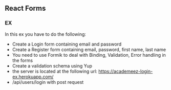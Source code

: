 ## React Forms

### EX

In this ex you have to do the following:
- Create a Login form containing email and password
- Create a Register form containing email, password, first name, last name
- You need to use Formik to deal with Binding, Validation, Error handling in the forms
- Create a validation schema using Yup
- the server is located at the following url: https://academeez-login-ex.herokuapp.com/
- /api/users/login with post request 
